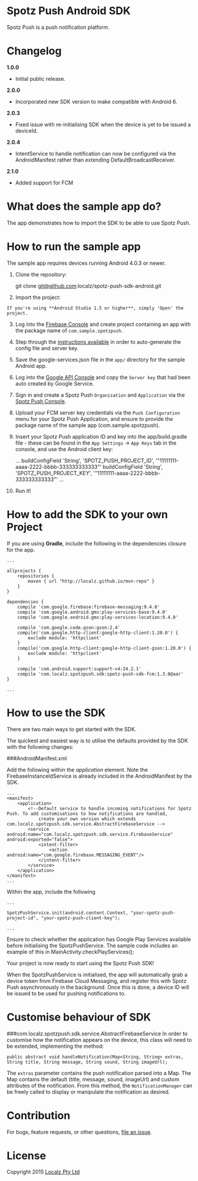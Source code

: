 Spotz Push Android SDK
=================

Spotz Push is a push notification platform.

Changelog
=========

**1.0.0**

* Initial public release.

**2.0.0**

* Incorporated new SDK version to make compatible with Android 6.

**2.0.3**

* Fixed issue with re-initialising SDK when the device is yet to be issued a deviceId.

**2.0.4**

* IntentService to handle notification can now be configured via the AndroidManifest rather than extending DefaultBroadcastReceiver.

**2.1.0**

* Added support for FCM


What does the sample app do?
============================

The app demonstrates how to import the SDK to be able to use Spotz Push.

How to run the sample app
=========================

The sample app requires devices running Android 4.0.3 or newer.

  1. Clone the repository:
  
        git clone git@github.com:localz/spotz-push-sdk-android.git

  2. Import the project:
    
    If you're using **Android Studio 1.5 or higher**, simply 'Open' the project.

  3. Log into the [Firebase  Console](https://console.firebase.google.com/) and create  project containing an app with the package name of `com.sample.spotzpush`.

  4. Step through the [instructions available](https://firebase.google.com/docs/android/setup) in order to auto-generate the config file and server key.

  5. Save the google-services.json file in the `app/` directory for the sample Android app.

  6. Log into the [Google API Console](https://console.developers.google.com/) and copy the `Server key` that had been auto created by Google Service.

  7. Sign in and create a Spotz Push `Organisation` and `Application` via the [Spotz Push Console](https://console.localz.io/spotz-push).

  8. Upload your FCM server key credentials via the `Push Configuration` menu for your Spotz Push Application, and ensure to provide the package name of the sample app (com.sample.spotzpush).

  9. Insert your Spotz Push application ID and key into the app/build.gradle file - these can be found in the `App Settings` -> `App Keys` tab in the console, and use the Android client key:

        ...
        buildConfigField 'String', 'SPOTZ_PUSH_PROJECT_ID', '"11111111-aaaa-2222-bbbb-333333333333"'
        buildConfigField 'String', 'SPOTZ_PUSH_PROJECT_KEY', '"11111111-aaaa-2222-bbbb-333333333333"'
        ...

  10. Run it!


How to add the SDK to your own Project
======================================

If you are using **Gradle**, include the following in the dependencies closure for the app.

    ...

    allprojects {
        repositories {
            maven { url "http://localz.github.io/mvn-repo" }
        }
    }

    dependencies {
        compile 'com.google.firebase:firebase-messaging:9.4.0'
        compile 'com.google.android.gms:play-services-base:9.4.0'
        compile 'com.google.android.gms:play-services-location:9.4.0'

        compile 'com.google.code.gson:gson:2.4'
        compile('com.google.http-client:google-http-client:1.20.0') {
            exclude module: 'httpclient'
        }
        compile('com.google.http-client:google-http-client-gson:1.20.0') {
            exclude module: 'httpclient'
        }

        compile 'com.android.support:support-v4:24.2.1'
        compile 'com.localz.spotzpush.sdk:spotz-push-sdk-fcm:1.3.0@aar'
    }
    
    ...

How to use the SDK
==================

There are two main ways to get started with the SDK.

The quickest and easiest way is to utilise the defaults provided by the SDK with the following changes:

###AndroidManifest.xml

Add the following within the *application* element. Note the FirebaseInstanceIdService is already included in the AndroidManifest by the SDK.

    ...
    <manifest>
        <application>
            <!--Default service to handle incoming notifications for Spotz Push. To add customisations to how notifications are handled,
                create your own version which extends com.localz.spotzpush.sdk.service.AbstractFirebaseService -->
            <service android:name="com.localz.spotzpush.sdk.service.FirebaseService" android:exported="false">
                <intent-filter>
                    <action android:name="com.google.firebase.MESSAGING_EVENT"/>
                </intent-filter>
            </service>
        </application>
    </manifest>
    ...

Within the app, include the following

    ...
    
    SpotzPushService.init(android.content.Context, "your-spotz-push-project-id", "your-spotz-push-client-key");

    ...

Ensure to check whether the application has Google Play Services available before initialising the SpotzPushService. The sample code includes an example of this in MainActivity.checkPlayServices();

Your project is now ready to start using the Spotz Push SDK!

When the SpotzPushService is initialised, the app will automatically grab a device token from Firebase Cloud Messaging, and register this with Spotz Push asynchronously in the background. Once this is done, a device ID will be issued to be used for pushing notifications to.

Customise behaviour of SDK
============
###com.localz.spotzpush.sdk.service.AbstractFirebaseService
In order to customise how the notification appears on the device, this class will need to be extended, implementing the method:

    public abstract void handleNotification(Map<String, String> extras, String title, String message, String sound, String imageUrl);

The `extras` parameter contains the push notification parsed into a Map. The Map contains the default (title, message, sound, imageUrl) and custom attributes of the notification. From this method, the `NotificationManager` can be freely called to display or manipulate the notification as desired.


Contribution
============

For bugs, feature requests, or other questions, [file an issue](https://github.com/localz/spotz-push-sdk-android/issues/new).

License
=======

Copyright 2015 [Localz Pty Ltd](http://www.localz.com/)
